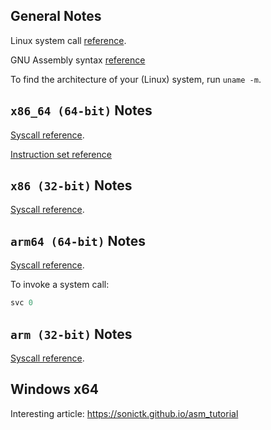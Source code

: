 ## General Notes

Linux system call [reference](https://www.chromium.org/chromium-os/developer-library/reference/linux-constants/syscalls).

GNU Assembly syntax [reference](https://en.wikibooks.org/wiki/X86_Assembly/GNU_assembly_syntax)

To find the architecture of your (Linux) system, run `uname -m`.

## `x86_64 (64-bit)` Notes

[Syscall reference](https://www.chromium.org/chromium-os/developer-library/reference/linux-constants/syscalls/#x86_64-64-bit).

[Instruction set reference](https://cs.brown.edu/courses/cs033/docs/guides/x64_cheatsheet.pdf)

## `x86 (32-bit)` Notes

[Syscall reference](https://www.chromium.org/chromium-os/developer-library/reference/linux-constants/syscalls/#x86-32-bit).

## `arm64 (64-bit)` Notes

[Syscall reference](https://www.chromium.org/chromium-os/developer-library/reference/linux-constants/syscalls/#arm64-64-bit).

To invoke a system call:

```asm
svc 0
```

## `arm (32-bit)` Notes

[Syscall reference](https://www.chromium.org/chromium-os/developer-library/reference/linux-constants/syscalls/#arm-32-biteabi).

## Windows x64

Interesting article: <https://sonictk.github.io/asm_tutorial>
